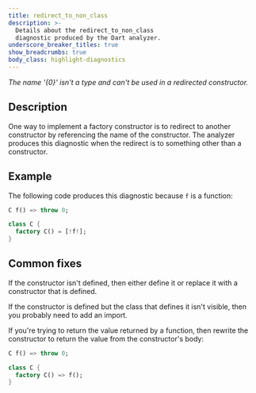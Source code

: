 ```yaml
---
title: redirect_to_non_class
description: >-
  Details about the redirect_to_non_class
  diagnostic produced by the Dart analyzer.
underscore_breaker_titles: true
show_breadcrumbs: true
body_class: highlight-diagnostics
---
```


_The name '{0}' isn't a type and can't be used in a redirected constructor._

## Description

One way to implement a factory constructor is to redirect to another
constructor by referencing the name of the constructor. The analyzer
produces this diagnostic when the redirect is to something other than a
constructor.

## Example

The following code produces this diagnostic because `f` is a function:

```dart
C f() => throw 0;

class C {
  factory C() = [!f!];
}
```

## Common fixes

If the constructor isn't defined, then either define it or replace it with
a constructor that is defined.

If the constructor is defined but the class that defines it isn't visible,
then you probably need to add an import.

If you're trying to return the value returned by a function, then rewrite
the constructor to return the value from the constructor's body:

```dart
C f() => throw 0;

class C {
  factory C() => f();
}
```
